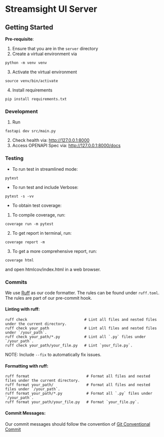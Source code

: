 # Streamsight UI Server

## Getting Started

**Pre-requisite**:
1. Ensure that you are in the `server` directory
2. Create a virtual environment via
```
python -m venv venv
```
3. Activate the virtual environment
```
source venv/bin/activate
```
4. Install requirements
```
pip install requirements.txt
```

### Development
1. Run
```
fastapi dev src/main.py
```
2. Check health via: http://127.0.0.1:8000
3. Access OPENAPI Spec via: http://127.0.0.1:8000/docs

### Testing
* To run test in streamlined mode:
```
pytest
```

* To run test and include Verbose:
```
pytest -s -vv
```
* To obtain test coverage:
1. To compile coverage, run:
```
coverage run -m pytest
```
2. To get report in terminal, run:
```
coverage report -m
```
3. To get a more comprehensive report, run:
```
coverage html
```
and open htmlcov/index.html in a web browser.

### Commits
We use [Ruff](https://github.com/astral-sh/ruff) as our code formatter.
The rules can be found under `ruff.toml`. The rules are part of our pre-commit hook.

#### Linting with ruff:
```
ruff check                          # Lint all files and nested files under the current directory.
ruff check your_path                # Lint all files and nested files under `/your_path`.
ruff check your_path/*.py           # Lint all `.py` files under `/your_path`.
ruff check your_path/your_file.py   # Lint `your_file.py`.
```
NOTE: Include `--fix` to automatically fix issues.

#### Formatting with ruff:
```
ruff format                          # Format all files and nested files under the current directory.
ruff format your_path/               # Format all files and nested files under `/your_path`.
ruff format your_path/*.py           # Format all `.py` files under `/your_path`.
ruff format your_path/your_file.py   # Format `your_file.py`.
```


#### Commit Messages:
Our commit messages should follow the convention of [Git Conventional Commit](https://www.conventionalcommits.org/en/v1.0.0/)